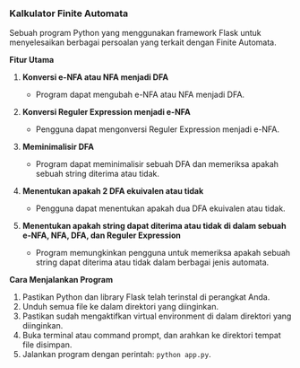 ### Kalkulator Finite Automata

Sebuah program Python yang menggunakan framework Flask untuk menyelesaikan berbagai persoalan yang terkait dengan Finite Automata.

**Fitur Utama**
1. **Konversi e-NFA atau NFA menjadi DFA**
   - Program dapat mengubah e-NFA atau NFA menjadi DFA.

2. **Konversi Reguler Expression menjadi e-NFA**
   - Pengguna dapat mengonversi Reguler Expression menjadi e-NFA.

3. **Meminimalisir DFA**
   - Program dapat meminimalisir sebuah DFA dan memeriksa apakah sebuah string diterima atau tidak.

4. **Menentukan apakah 2 DFA ekuivalen atau tidak**
   - Pengguna dapat menentukan apakah dua DFA ekuivalen atau tidak.

5. **Menentukan apakah string dapat diterima atau tidak di dalam sebuah e-NFA, NFA, DFA, dan Reguler Expression**
   - Program memungkinkan pengguna untuk memeriksa apakah sebuah string dapat diterima atau tidak dalam berbagai jenis automata.

**Cara Menjalankan Program**
1. Pastikan Python dan library Flask telah terinstal di perangkat Anda.
2. Unduh semua file ke dalam direktori yang diinginkan.
3. Pastikan sudah mengaktifkan virtual environment di dalam direktori yang diinginkan.
4. Buka terminal atau command prompt, dan arahkan ke direktori tempat file disimpan.
5. Jalankan program dengan perintah: `python app.py`.

